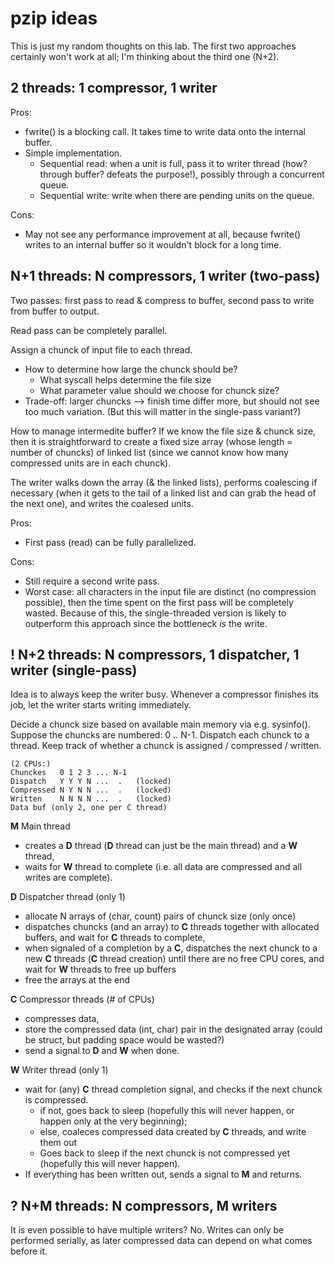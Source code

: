 # pzip ideas

This is just my random thoughts on this lab. The first two approaches certainly won't work at all; I'm thinking about the third one (N+2).

## 2 threads: 1 compressor, 1 writer

Pros:
- fwrite() is a blocking call. It takes time to write data onto the internal buffer.
- Simple implementation.
    - Sequential read: when a unit is full, pass it to writer thread (how? through buffer? defeats the purpose!), possibly through a concurrent queue.
    - Sequential write: write when there are pending units on the queue.

Cons:
- May not see any performance improvement at all, because fwrite() writes to an internal buffer so it wouldn't block for a long time.


## N+1 threads: N compressors, 1 writer (two-pass)

Two passes: first pass to read & compress to buffer, second pass to write from buffer to output.

Read pass can be completely parallel.

Assign a chunck of input file to each thread.

- How to determine how large the chunck should be?
    - What syscall helps determine the file size
    - What parameter value should we choose for chunck size?
- Trade-off: larger chuncks --> finish time differ more, but should not see too much variation. (But this will matter in the single-pass variant?)

How to manage intermedite buffer? If we know the file size & chunck size, then it is straightforward to create a fixed size array (whose length = number of chuncks) of linked list (since we cannot know how many compressed units are in each chunck).

The writer walks down the array (& the linked lists), performs coalescing if necessary (when it gets to the tail of a linked list and can grab the head of the next one), and writes the coalesed units.
<!-- 
*Update:* A linked-list implementation requires huge amount of calls to malloc(), which is a blocking syscall.
Also there is little reason to use LL since we won't be performing any insert and delete (the coalescing can be done by the writer just before the write to stdout.)
What's worse, malloc() is thread safe (internally locked), so may incur huge amount of overhead. Not ideal for multi-threaded programs?

- Solution: allocate an array with length = chunck size, limited by memory constraint. Basically assume the worst case (all chars are distinct).
- Likely will lead to internal fragmentation
    - Question: Can we reuse the wasted space? e.g. by buffering writes on an array from both ends by two different threads, protected by a head lock and a tail lock? Or use a dynamically resized array?
- but only need to allocate N arrays once, and can reuse them later. No need for malloc() for every node.
- Subtlety: when **D** is signaled of the completion of a chunck, it cannot just allocate the array back to a new thread, since this array has not yet been coalesced and written out. But probabily this doesn't matter, assuming writes are slower than compressions. -->

Pros:
- First pass (read) can be fully parallelized.

Cons:
- Still require a second write pass.
- Worst case: all characters in the input file are distinct (no compression possible), then the time spent on the first pass will be completely wasted. Because of this, the single-threaded version is likely to outperform this approach since the bottleneck *is* the write. 

## ! N+2 threads: N compressors, 1 dispatcher, 1 writer (single-pass)

Idea is to always keep the writer busy. Whenever a compressor finishes its job, let the writer starts writing immediately.

Decide a chunck size based on available main memory via e.g. sysinfo(). Suppose the chuncks are numbered: 0 .. N-1.
Dispatch each chunck to a thread.
Keep track of whether a chunck is assigned / compressed / written.

```
(2 CPUs:)
Chunckes   0 1 2 3 ... N-1
Dispatch   Y Y Y N ...  .   (locked)
Compressed N Y N N ...  .   (locked)
Written    N N N N ...  .   (locked)
Data buf (only 2, one per C thread)
```
**M** Main thread
- creates a **D** thread (**D** thread can just be the main thread) and a **W** thread,
- waits for **W** thread to complete (i.e. all data are compressed and all writes are complete).

**D** Dispatcher thread (only 1)
- allocate N arrays of (char, count) pairs of chunck size (only once)
- dispatches chuncks (and an array) to **C** threads together with allocated buffers, and wait for **C** threads to complete,
- when signaled of a completion by a **C**, dispatches the next chunck to a new **C** threads (**C** thread creation) until there are no free CPU cores, and wait for **W** threads to free up buffers
- free the arrays at the end

**C** Compressor threads (# of CPUs)
- compresses data,
- store the compressed data (int, char) pair in the designated array (could be struct, but padding space would be wasted?)
- send a signal to **D** and **W** when done.

**W** Writer thread (only 1)
- wait for (any) **C** thread completion signal, and checks if the next chunck is compressed.
    - if not, goes back to sleep (hopefully this will never happen, or happen only at the very beginning);
    - else, coaleces compressed data created by **C** threads, and write them out
    - Goes back to sleep if the next chunck is not compressed yet (hopefully this will never happen).
- If everything has been written out, sends a signal to **M** and returns.


## ? N+M threads: N compressors, M writers

It is even possible to have multiple writers? No. Writes can only be performed serially, as later compressed data can depend on what comes before it.